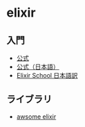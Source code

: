 elixir
========

入門
-----

- [公式](http://elixir-lang.org/)
- [公式（日本語）](http://elixir-ja.sena-net.works/)
- [Elixir School 日本語訳](https://elixirschool.com/jp/)


ライブラリ
---------

- [awsome elixir](https://github.com/h4cc/awesome-elixir)
